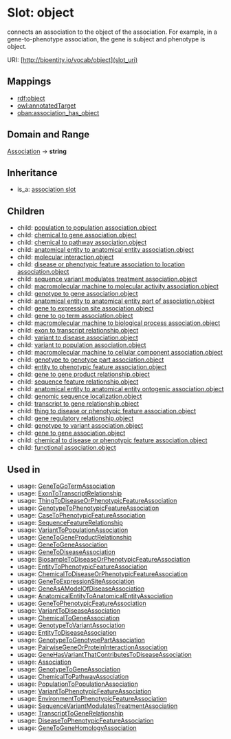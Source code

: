 # Slot: object


connects an association to the object of the association. For example, in a gene-to-phenotype association, the gene is subject and phenotype is object.

URI: [http://bioentity.io/vocab/object](slot_uri)
## Mappings

 * [rdf:object](http://purl.obolibrary.org/obo/rdf_object)
 * [owl:annotatedTarget](http://purl.obolibrary.org/obo/owl_annotatedTarget)
 * [oban:association_has_object](http://purl.obolibrary.org/obo/oban_association_has_object)
## Domain and Range

[Association](Association.md) -> **string**
## Inheritance

 *  is_a: [association slot](association_slot.md)
## Children

 *  child: [population to population association.object](population_to_population_association_object.md)
 *  child: [chemical to gene association.object](chemical_to_gene_association_object.md)
 *  child: [chemical to pathway association.object](chemical_to_pathway_association_object.md)
 *  child: [anatomical entity to anatomical entity association.object](anatomical_entity_to_anatomical_entity_association_object.md)
 *  child: [molecular interaction.object](molecular_interaction_object.md)
 *  child: [disease or phenotypic feature association to location association.object](disease_or_phenotypic_feature_association_to_location_association_object.md)
 *  child: [sequence variant modulates treatment association.object](sequence_variant_modulates_treatment_association_object.md)
 *  child: [macromolecular machine to molecular activity association.object](macromolecular_machine_to_molecular_activity_association_object.md)
 *  child: [genotype to gene association.object](genotype_to_gene_association_object.md)
 *  child: [anatomical entity to anatomical entity part of association.object](anatomical_entity_to_anatomical_entity_part_of_association_object.md)
 *  child: [gene to expression site association.object](gene_to_expression_site_association_object.md)
 *  child: [gene to go term association.object](gene_to_go_term_association_object.md)
 *  child: [macromolecular machine to biological process association.object](macromolecular_machine_to_biological_process_association_object.md)
 *  child: [exon to transcript relationship.object](exon_to_transcript_relationship_object.md)
 *  child: [variant to disease association.object](variant_to_disease_association_object.md)
 *  child: [variant to population association.object](variant_to_population_association_object.md)
 *  child: [macromolecular machine to cellular component association.object](macromolecular_machine_to_cellular_component_association_object.md)
 *  child: [genotype to genotype part association.object](genotype_to_genotype_part_association_object.md)
 *  child: [entity to phenotypic feature association.object](entity_to_phenotypic_feature_association_object.md)
 *  child: [gene to gene product relationship.object](gene_to_gene_product_relationship_object.md)
 *  child: [sequence feature relationship.object](sequence_feature_relationship_object.md)
 *  child: [anatomical entity to anatomical entity ontogenic association.object](anatomical_entity_to_anatomical_entity_ontogenic_association_object.md)
 *  child: [genomic sequence localization.object](genomic_sequence_localization_object.md)
 *  child: [transcript to gene relationship.object](transcript_to_gene_relationship_object.md)
 *  child: [thing to disease or phenotypic feature association.object](thing_to_disease_or_phenotypic_feature_association_object.md)
 *  child: [gene regulatory relationship.object](gene_regulatory_relationship_object.md)
 *  child: [genotype to variant association.object](genotype_to_variant_association_object.md)
 *  child: [gene to gene association.object](gene_to_gene_association_object.md)
 *  child: [chemical to disease or phenotypic feature association.object](chemical_to_disease_or_phenotypic_feature_association_object.md)
 *  child: [functional association.object](functional_association_object.md)
## Used in

 *  usage: [GeneToGoTermAssociation](GeneToGoTermAssociation.md)
 *  usage: [ExonToTranscriptRelationship](ExonToTranscriptRelationship.md)
 *  usage: [ThingToDiseaseOrPhenotypicFeatureAssociation](ThingToDiseaseOrPhenotypicFeatureAssociation.md)
 *  usage: [GenotypeToPhenotypicFeatureAssociation](GenotypeToPhenotypicFeatureAssociation.md)
 *  usage: [CaseToPhenotypicFeatureAssociation](CaseToPhenotypicFeatureAssociation.md)
 *  usage: [SequenceFeatureRelationship](SequenceFeatureRelationship.md)
 *  usage: [VariantToPopulationAssociation](VariantToPopulationAssociation.md)
 *  usage: [GeneToGeneProductRelationship](GeneToGeneProductRelationship.md)
 *  usage: [GeneToGeneAssociation](GeneToGeneAssociation.md)
 *  usage: [GeneToDiseaseAssociation](GeneToDiseaseAssociation.md)
 *  usage: [BiosampleToDiseaseOrPhenotypicFeatureAssociation](BiosampleToDiseaseOrPhenotypicFeatureAssociation.md)
 *  usage: [EntityToPhenotypicFeatureAssociation](EntityToPhenotypicFeatureAssociation.md)
 *  usage: [ChemicalToDiseaseOrPhenotypicFeatureAssociation](ChemicalToDiseaseOrPhenotypicFeatureAssociation.md)
 *  usage: [GeneToExpressionSiteAssociation](GeneToExpressionSiteAssociation.md)
 *  usage: [GeneAsAModelOfDiseaseAssociation](GeneAsAModelOfDiseaseAssociation.md)
 *  usage: [AnatomicalEntityToAnatomicalEntityAssociation](AnatomicalEntityToAnatomicalEntityAssociation.md)
 *  usage: [GeneToPhenotypicFeatureAssociation](GeneToPhenotypicFeatureAssociation.md)
 *  usage: [VariantToDiseaseAssociation](VariantToDiseaseAssociation.md)
 *  usage: [ChemicalToGeneAssociation](ChemicalToGeneAssociation.md)
 *  usage: [GenotypeToVariantAssociation](GenotypeToVariantAssociation.md)
 *  usage: [EntityToDiseaseAssociation](EntityToDiseaseAssociation.md)
 *  usage: [GenotypeToGenotypePartAssociation](GenotypeToGenotypePartAssociation.md)
 *  usage: [PairwiseGeneOrProteinInteractionAssociation](PairwiseGeneOrProteinInteractionAssociation.md)
 *  usage: [GeneHasVariantThatContributesToDiseaseAssociation](GeneHasVariantThatContributesToDiseaseAssociation.md)
 *  usage: [Association](Association.md)
 *  usage: [GenotypeToGeneAssociation](GenotypeToGeneAssociation.md)
 *  usage: [ChemicalToPathwayAssociation](ChemicalToPathwayAssociation.md)
 *  usage: [PopulationToPopulationAssociation](PopulationToPopulationAssociation.md)
 *  usage: [VariantToPhenotypicFeatureAssociation](VariantToPhenotypicFeatureAssociation.md)
 *  usage: [EnvironmentToPhenotypicFeatureAssociation](EnvironmentToPhenotypicFeatureAssociation.md)
 *  usage: [SequenceVariantModulatesTreatmentAssociation](SequenceVariantModulatesTreatmentAssociation.md)
 *  usage: [TranscriptToGeneRelationship](TranscriptToGeneRelationship.md)
 *  usage: [DiseaseToPhenotypicFeatureAssociation](DiseaseToPhenotypicFeatureAssociation.md)
 *  usage: [GeneToGeneHomologyAssociation](GeneToGeneHomologyAssociation.md)
